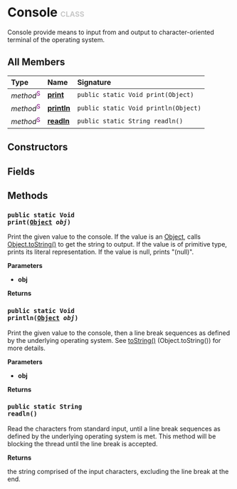 # Console <font color="#C8C8C8" size="3">CLASS</font>

Console provide means to input from and output to character-oriented terminal of the operating system.

## All Members
|**Type**|**Name**|**Signature**
|:-------|:-------|:------------
|*method*<font color="#800080"><sup>S</sup></font>|<a href="#m-print-Object"><b>print</b></a>|`public static Void print(Object)`
|*method*<font color="#800080"><sup>S</sup></font>|<a href="#m-println-Object"><b>println</b></a>|`public static Void println(Object)`
|*method*<font color="#800080"><sup>S</sup></font>|<a href="#m-readln-void"><b>readln</b></a>|`public static String readln()`

## Constructors

## Fields

## Methods
<a name="m-print-Object"></a>
### <code>public static Void print([Object](../../Object) *obj*)</code>
Print the given value to the console. If the value is an <a href="../../Object">Object</a>, calls <a href="broken-link">Object.toString()</a> to get the string to output. If the value is of primitive type, prints its literal representation. If the value is null, prints "(null)".

**Parameters**

<a name="m-print-Object-p-obj"></a>
- **obj**


**Returns**

<a name="m-print-Object-r"></a>

<a name="m-println-Object"></a>
### <code>public static Void println([Object](../../Object) *obj*)</code>
Print the given value to the console, then a line break sequences as defined by the underlying operating system. See <a href="broken-link">toString()</a> (Object.toString()) for more details.

**Parameters**

<a name="m-println-Object-p-obj"></a>
- **obj**


**Returns**

<a name="m-println-Object-r"></a>

<a name="m-readln-void"></a>
### <code>public static String readln()</code>
Read the characters from standard input, until a line break sequences as defined by the underlying operating system is met. This method will be blocking the thread until the line break is accepted.

**Returns**

<a name="m-readln-void-r"></a>the string comprised of the input characters, excluding the line break at the end.

